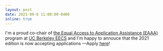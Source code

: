 ```yaml
---
layout: post
date: 2021-09-6 11:00:00-0400
inline: true
---
```


I'm a proud co-chair of [the Equal Access to Application Assistance (EAAA)](https://sites.google.com/berkeley.edu/eaaa/home) program at [UC Berkeley EECS](https://eecs.berkeley.edu/) and I'm happy to annouce that the 2021 edition is now accepting applications —Apply [here](https://sites.google.com/berkeley.edu/eaaa/home)!
